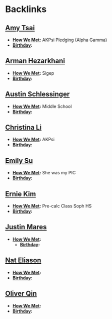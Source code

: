 
# Backlinks
## [Amy Tsai](<Amy Tsai.md>)
- **[How We Met](<How We Met.md>):** AKPsi Pledging (Alpha Gamma)
- **[Birthday](<Birthday.md>):**

## [Arman Hezarkhani](<Arman Hezarkhani.md>)
- **[How We Met](<How We Met.md>):** Sigep
- **[Birthday](<Birthday.md>):**

## [Austin Schlessinger](<Austin Schlessinger.md>)
- **[How We Met](<How We Met.md>):** Middle School
- **[Birthday](<Birthday.md>):**

## [Christina Li](<Christina Li.md>)
- **[How We Met](<How We Met.md>):** AKPsi
- **[Birthday](<Birthday.md>):**

## [Emily Su](<Emily Su.md>)
- **[How We Met](<How We Met.md>):** She was my PIC
- **[Birthday](<Birthday.md>):**

## [Ernie Kim](<Ernie Kim.md>)
- **[How We Met](<How We Met.md>):** Pre-calc Class Soph HS
- **[Birthday](<Birthday.md>):**

## [Justin Mares](<Justin Mares.md>)
- **[How We Met](<How We Met.md>):** 
    - **[Birthday](<Birthday.md>):**

## [Nat Eliason](<Nat Eliason.md>)
- **[How We Met](<How We Met.md>):** 
- **[Birthday](<Birthday.md>):**

## [Oliver Qin](<Oliver Qin.md>)
- **[How We Met](<How We Met.md>):**
- **[Birthday](<Birthday.md>):**

